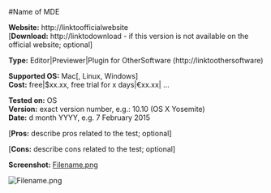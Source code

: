 #Name of MDE

**Website:** http://linktoofficialwebsite<br>[**Download:** http://linktodownload - if this version is not available on the official website; optional]<br>

**Type:** Editor|Previewer|Plugin for OtherSoftware (http://linktoothersoftware)<br>

**Supported OS:** Mac[, Linux, Windows]<br>**Cost:** free|$xx.xx, free trial for x days|€xx.xx| ...<br>

**Tested on:** OS<br>**Version:** exact version number, e.g.: 10.10 (OS X Yosemite)<br>**Date:** d month YYYY, e.g. 7 February 2015<br>

[**Pros:** describe pros related to the test; optional]<br>

[**Cons:** describe cons related to the test; optional]<br>

**Screenshot:** [Filename.png](/images/Filename.png)<br>

![Filename.png](../images/Filename.png)
